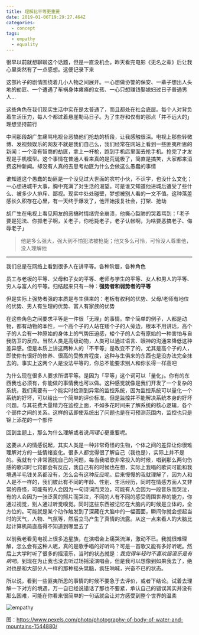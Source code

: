 ```yaml
---
title: 理解比平等更重要
date: 2019-01-06T19:29:27.464Z
categories:
  - concept
tags:
  - empathy
  - equality
---
```


很早以前就想聊聊这个话题，但是一直没机会。昨天看完电影《无名之辈》后让我心里突然有了一点感想。这便记录下来

这部片子的剧情围绕着几小人物之间展开。一心想做协警的保安、一辈子想出人头地的劫匪、一个遭遇了车祸身体瘫痪的女孩、一心只想赚钱娶媳妇过日子普通男人…

这些角色在我们现实生活中实在是太普通了，而且都处在社会底层。每个人对背负着生活压力，每人个都过着悬崖勒马日子。为了生存和仅有的那点「并不远大的」理想坚持前行

中间那段胡广生痛骂电视台恶搞他们抢劫的桥段，让我感触很深。电视上那些转微博、发视频娱乐的网友不就是我们自己么，我们经常在网站上看到一些匪夷所思的新闻：一个没有智商的劫匪，拿上一杆枪，跑到手机店里面去抢手机。抢完了才发现是手机模型。这个事情在普通人看来真的是荒诞极了，简直是搞笑，大家都来消费这种新闻。却没有人真的去思考劫匪为什么会做这么愚蠢的事情

谁知道这个愚蠢的劫匪是一个没见过大世面的农村小伙，不识字，也没什么文化；一心想进城干大事，胸中充满了对生活的渴望。可是谁又知道他进城后遭受了些什么、被多少人排斥、鄙视。现实中处处碰壁，梦想被别人看的一文不值。这种落差感长久积存在心里，有一天终于爆发了，他开始报复社会，打架、抢劫

胡广生在电视上看见网友的恶搞时情绪完全崩溃，他撕心裂肺的哭着骂到：「老子要是犯法、你抓老子啊，关老子，你枪毙老子，老子认帐啊，为啥要恶搞老子、侮辱老子」

> 他是多么强大，强大到不怕犯法被枪毙；他又多么可怜，可怜没人尊重他，没人理解他

---

我们总是在网络上看到很多人在讲平等。各种阶层，各种角色

员工与老板的平等、父母和子女的平等、老师与学生的平等、女人和男人的平等、穷人与富人的平等。归结起来只有一种：**强势者和弱势者的平等**

但是实际上强势者强的本质是与生俱来的：老板有权利的优势、父母/老师有地位的优势、男人有生理的优势、富人有家族的优势

在这些角色之间要求平等是一件很「无理」的事情。举个简单的例子，人都是动物，都有动物的本性，一个高个子的人站在矮个子的人旁边，根本不用讲话，高个子的人会有一种原始的身体上的气势压迫感，矮个子的人会有原始的一种害怕与自我防卫的反应。当然人类是高级动物，人类可以通过语言、眼神的沟通来降低这种差异感。但是本质上讲这两种人的「不平等」是改变不了的，尤其是高个子的人，即使你有很好的修养、很高的受教育程度，这种与生俱来的东西也是没办法完全抹去的。事实上这两个人是没法平等的，你总不能要求别人和你长得一样高吧

为什么现在很多人要求所谓平等。是因为「平等」这个词可以「量化」。你有的东西我也必须有，你能做的事情我也可以做。这种感觉就像是我们开发了一个复杂的系统，我们需要有一个能实时检测到异常的监控系统，因为监控系统可以量化一个系统的好坏，可以给出一个简单的评价标准。但是监控并不能解决系统本身的好坏问题。与其花费大量精力在监控上面，不如多花时间来了解系统的核心逻辑，各个个部件之间的关系。这样的话即使系统出了问题也是在可预测范围内，监控也只是锦上添花的一个部件

回到主题上，那么为什么理解或者说*同理心*更重要呢。

这要从人的情感说起，其实人类是一种非常奇怪的生物，个体之间的差异让你很难理解对方的一些情绪变化。很多人都觉得很了解自己（我也是），实际上并不是的。我就有个非常困扰自己的问题，每当我唱歌非常投入的时候，唱到那么两句伤感的歌词时七窍都会有反应，我自己有的时候也在想，实际上我唱的歌词可能和我境遇半毛钱关系都没有，怎么会有这种反应呢。后来慢慢的我就理解了，因为人和人是不一样的，我们彼此有不同的年龄、性别、生活经历，同时在情感方面人又非常的奇怪，可能有的人会因为一句诗词而哭泣，可能有人会因为一段音乐而哭泣，有的人会因为一张泛黄的照片而哭泣，不同的人有不同的感受周围世界的能力，你通过视觉，别人通过听觉嗅觉。同时这些东西被记忆在大脑内的时候是立体的，全方位的。可能就是某个动作触发到了深藏在大脑中的一幅画面，瞬间你就会想起当时的天气，人物、气氛等，然后立马产生了真情的流露。从这一点来看人的大脑比起计算机简直高得不知道到哪里去了

以前我老看见电视上很多追星族，在演唱会上痛哭流涕，激动不已。我就很难理解，怎么会有这种人呢，真的是歌手唱的好听吗？可是一首歌又能有多好听呢。然后上大学时听了很多的摇滚乐，当时的状态就是：*我觉得年轻时不喜欢摇滚乐是有病吧*。到现在为止我也没去听过场摇滚演唱会，但是我可以想像到如果我去了，绝对也是和大部分人一样的那种摇头晃脑，疯狂呐喊，兴奋不已的状态。

所以说，看到一些匪夷所思的事情的时候不要急于去评价，或者下结论。试着去理解一下对方的境遇，万一自已经说错话了那也不要紧，承认自己的错误其实并没有那么困难，可能在你看来很简单的一句话就会让对方感受到整个世界的温柔

![empathy](https://img14.360buyimg.com/devfe/jfs/t1/15866/25/4364/88758/5c31d782Ed9a2fc0a/4efb1466c3229758.jpg)

图：https://www.pexels.com/photo/photography-of-body-of-water-and-mountains-1544880/